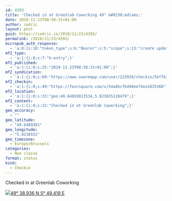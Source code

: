 ```yaml
---
id: 4393
title: 'Checked in at Greenlab Coworking 49° &#8230;&diams;'
date: 2018-11-23T08:58:31+01:00
author: cedric
layout: post
guid: https://cedric.io/2018/11/23/4393/
permalink: /2018/11/23/4393/
micropub_auth_response:
  - 'a:8:{s:10:"token_type";s:6:"Bearer";s:5:"scope";s:13:"create update";s:2:"me";s:18:"https://cedric.io/";s:9:"issued_by";s:45:"https://cedric.io/wp-json/indieauth/1.0/token";s:9:"client_id";s:27:"https://ownyourswarm.p3k.io";s:9:"issued_at";i:1542614471;s:4:"user";i:1;s:13:"last_accessed";i:1542959928;}'
mf2_type:
  - 'a:1:{i:0;s:7:"h-entry";}'
mf2_published:
  - 'a:1:{i:0;s:25:"2018-11-23T08:58:31+01:00";}'
mf2_syndication:
  - 'a:1:{i:0;s:69:"https://www.swarmapp.com/user/223939/checkin/5bf7b327947c05002cae6d60";}'
mf2_checkin:
  - 'a:1:{i:0;s:49:"https://foursquare.com/v/54a6bcf6498ee74ea1835368";}'
mf2_location:
  - 'a:1:{i:0;s:33:"geo:49.64893813534,5.823655128479";}'
mf2_content:
  - 'a:1:{i:0;s:32:"Checked in at Greenlab Coworking";}'
geo_accuracy:
  - ""
geo_latitude:
  - "49.6489381"
geo_longitude:
  - "5.8236551"
geo_timezone:
  - Europe/Brussels
categories:
  - Non classé
format: status
kind:
  - Checkin
---
```

Checked in at Greenlab Coworking

<p class="sloc-display">
  <img class="icon-location" aria-label="Location: " aria-hidden="true" src="https://cedric.io/wp-content/plugins/simple-location/location.svg" /><span class="p-location"><data class="p-latitude" value="49.648938"></data><data class="p-longitude" value="5.823655"></data><a href="https://www.openstreetmap.org/?mlat=49.6489381&mlon=5.8236551#map=13/49.6489381/5.8236551">49° 38.936 N 5° 49.419 E</a></span>
</p>